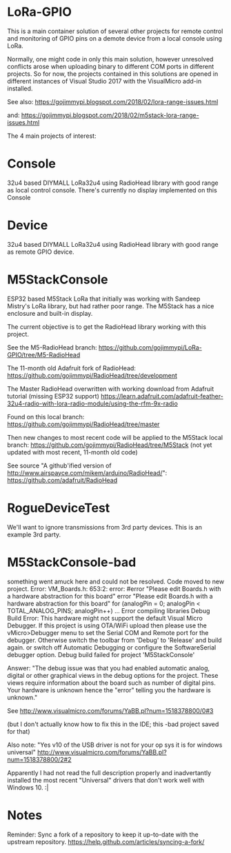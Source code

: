 # LoRa-GPIO
This is a main container solution of several other projects for remote control
and monitoring of GPIO pins on a demote device from a local console using LoRa.

Normally, one might code in only this main solution, however unresolved conflicts
arose when uploading binary to different COM ports in different projects.
So for now, the projects contained in this solutions are opened in different
instances of Visual Studio 2017 with the VisualMicro add-in installed.

See also: https://gojimmypi.blogspot.com/2018/02/lora-range-issues.html

and: https://gojimmypi.blogspot.com/2018/02/m5stack-lora-range-issues.html

The 4 main projects of interest:

# Console
32u4 based DIYMALL LoRa32u4 using RadioHead library with good range as local control console.
There's currently no display implemented on this Console

# Device
32u4 based DIYMALL LoRa32u4 using RadioHead library with good range as remote GPIO device.

# M5StackConsole
ESP32 based M5Stack LoRa that initially was working with Sandeep Mistry's LoRa library, but
had rather poor range. The M5Stack has a nice enclosure and built-in display.

The current objective is to get the RadioHead library working with this project.

See the M5-RadioHead branch: https://github.com/gojimmypi/LoRa-GPIO/tree/M5-RadioHead

The 11-month old Adafruit fork of RadioHead: https://github.com/gojimmypi/RadioHead/tree/development

The Master RadioHead overwritten with working download from Adafruit tutorial (missing ESP32 support)
https://learn.adafruit.com/adafruit-feather-32u4-radio-with-lora-radio-module/using-the-rfm-9x-radio

Found on this local branch:  https://github.com/gojimmypi/RadioHead/tree/master

Then new changes to most recent code will be applied to the M5Stack local branch: https://github.com/gojimmypi/RadioHead/tree/M5Stack (not yet updated with most recent, 11-month old code)

See source "A github'ified version of http://www.airspayce.com/mikem/arduino/RadioHead/":
https://github.com/adafruit/RadioHead

# RogueDeviceTest
We'll want to ignore transmissions from 3rd party devices. This is an example 3rd party.



# M5StackConsole-bad
something went amuck here and could not be resolved. Code moved to new project.
Error:
VM_Boards.h: 653:2: error: #error "Please edit Boards.h with a hardware abstraction for this board"
   error "Please edit Boards.h with a hardware abstraction for this board"
   for (analogPin = 0; analogPin < TOTAL_ANALOG_PINS; analogPin++)
...
Error compiling libraries
   Debug Build Error: This hardware might not support the default Visual Micro Debugger.
	If this project is using OTA/WiFi upload then please use the vMicro>Debugger menu to set the Serial COM and Remote port for the debugger.
	Otherwise switch the toolbar from 'Debug' to 'Release' and build again.
		or switch off Automatic Debugging
		or configure the SoftwareSerial debugger option.
Debug build failed for project 'M5StackConsole' 

Answer:
"The debug issue was that you had enabled automatic analog, digital or other graphical views in the debug options for the project. These views require information about the board such as number of digital pins. Your hardware is unknown hence the "error" telling you the hardware is unknown."

See http://www.visualmicro.com/forums/YaBB.pl?num=1518378800/0#3

(but I don't actually know how to fix this in the IDE; this -bad project saved for that)

Also note: "Yes v10 of the USB driver is not for your op sys it is for windows universal"
http://www.visualmicro.com/forums/YaBB.pl?num=1518378800/2#2

Apparently I had not read the full description properly and inadvertantly installed the most recent "Universal" drivers that don't work well with Windows 10.  :|

# Notes
Reminder: Sync a fork of a repository to keep it up-to-date with the upstream repository.
https://help.github.com/articles/syncing-a-fork/